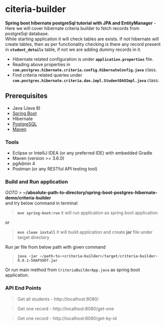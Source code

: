 # citeria-builder

**Spring boot hibernate postgreSql tutorial with JPA and EntityManager** - 
Here we will cover hibernate criteria builder to fetch records from postgreSql database.  
While starting application it will check tables are exists. If not hibernate will create tables,
then as per functionality checking is there any record present in **`student_details`** table, if not we are adding dummy records in it.    

- Hibernate related configuration is under **`application.properties`** file.
- Reading above properties in **`com.postgres.hibernate.criteria.config.HibernateConfig.java`** class.
- Find criteria related queries under **`com.postgres.hibernate.criteria.dao.impl.StudentDAOImpl.java`** class.


## Prerequisites 
- Java (Java 8)
- [Spring Boot](https://spring.io/projects/spring-boot)
- Hibernate
- [PostgreSQL](https://www.postgresql.org/docs/)
- [Maven](https://maven.apache.org/guides/index.html)


### Tools
- Eclipse or IntelliJ IDEA (or any preferred IDE) with embedded Gradle
- Maven (version >= 3.6.0)
- pgAdmin 4
- Postman (or any RESTful API testing tool)


###  Build and Run application
_GOTO >_ **~/absolute-path-to-directory/spring-boot-postgres-hibernate-demo/criteria-builder**  
and try below command in terminal
> **```mvn spring-boot:run```** it will run application as spring boot application

or
> **```mvn clean install```** it will build application and create **jar** file under target directory 

Run jar file from below path with given command
> **```java -jar ~/path-to-<criteria-builder>/target/criteria-builder-0.0.1-SNAPSHOT.jar```**

Or run main method from `CriteriaBuilderApp.java` as spring boot application.


### API End Points

> Get all students - http://localhost:8080/


> Get one record - http://localhost:8080/get-one


> Get one record - http://localhost:8080/get-by-id

